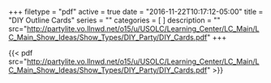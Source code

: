 +++
filetype = "pdf"
active = true
date = "2016-11-22T10:17:12-05:00"
title = "DIY Outline Cards"
series = ""
categories = [
]
description = ""
src="http://partylite.vo.llnwd.net/o15/u/USOLC/Learning_Center/LC_Main/LC_Main_Show_Ideas/Show_Types/DIY_Party/DIY_Cards.pdf"
+++

{{< pdf src="http://partylite.vo.llnwd.net/o15/u/USOLC/Learning_Center/LC_Main/LC_Main_Show_Ideas/Show_Types/DIY_Party/DIY_Cards.pdf" >}}
